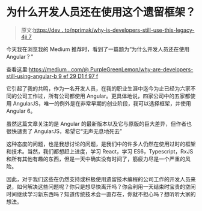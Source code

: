 # 为什么开发人员还在使用这个遗留框架？

> 原文:[https://dev . to/nprimak/why-is-developers-still-use-this-legacy-4ji 7](https://dev.to/nprimak/why-are-developers-still-using-this-legacy-framework-4ji7)

今天我在浏览我的 Medium 推荐时，看到了一篇题为“为什么开发人员还在使用 Angular？”

查看这里:[https://medium . com/@ PurpleGreenLemon/why-are-developers-still-using-angular-b 9 ef 29 D1 f 97 f](https://medium.com/@PurpleGreenLemon/why-are-developers-still-using-angular-b9ef29d1f97f)

它引起了我的共鸣，作为一名开发人员，在我的职业生涯中迄今为止已经为六家不同的公司工作过，所有公司都使用 Angular。更具体地说，四家公司中的五家都使用 AngularJS，唯一的例外是在非常早期的创业阶段，我可以选择框架，并使用 Angular 6。

虽然这篇文章关注的是 Angular 的最新版本以及它与原版的巨大差异，但作者也很快谴责了 AngularJS，希望它“无声无息地死去”

这种态度的问题，也是我想讨论的问题，是我们中的许多人仍然在使用过时的框架和技术。当然，我们都想赶上进度，学习 React，学习 ES6，Typescript，RxJS 和所有其他有趣的东西，但是一天中确实没有时间了，筋疲力尽是一个严重的风险。

因此，对于我们这些在仍然支持或积极使用遗留技术编程的公司工作的开发人员来说，如何解决这些问题呢？你只是想尽快离开吗？你会利用一天结束时宝贵的空闲时间继续学习新东西吗？知道传统技术会一直存在，你就不担心吗？想听听大家的想法。